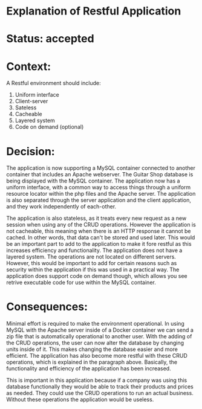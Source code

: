 # Explanation of Restful Application

# Status: accepted

# Context: 

A  Restful environment should include:

1. Uniform interface
2. Client-server
3. Sateless
4. Cacheable
5. Layered system
6. Code on demand (optional)

# Decision:

The application is now supporting a MySQL container connected to another container that includes
an Apache webserver. The Guitar Shop database is being displayed with the MySQL container. The
application now has a uniform interface, with a common way to access things through a uniform
resource locator within the php files and the Apache server. The application is also separated
through the server application and the client application, and they work independently of each-other. 

The application is also stateless, as it treats every new request as a new session when using any
of the CRUD operations. However the application is not cacheable, this meaning when there is an
HTTP response it cannot be cached. In other words, that data can't be stored and used later. This would
be an important part to add to the application to make it fore restful as this increases efficiency and
functionality. The application does not have a layered system. The operations are not located on different
servers. However, this would be important to add for certain reasons such as security within the application
if this was used in a practical way. The application does support code on demand though, which allows
you see retrive executable code for use within the MySQL container.


# Consequences: 

Minimal effort is required to make the environment operational. In using MySQL with the Apache server
inside of a Docker container we can send a zip file that is automatically operational to another user. With the adding of
the CRUD operations, the user can now alter the database by changing units inside of it. This makes changing the database
easier and more efficient. The application has also become more restful with these CRUD operations, which is explained
in the paragraph above. Basically, the functionality and efficiency of the application has been increased.

This is important in this application because if a company was using this database functionally they would
be able to track their products and prices as needed. They could use the CRUD operations to run an actual business.
Without these operations the application would be useless.